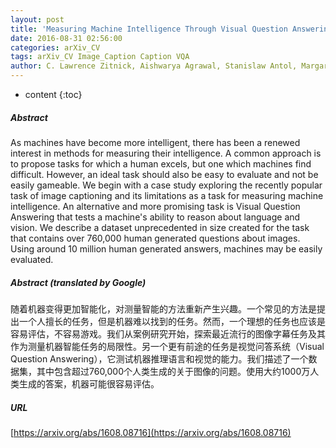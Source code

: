 ```yaml
---
layout: post
title: 'Measuring Machine Intelligence Through Visual Question Answering'
date: 2016-08-31 02:56:00
categories: arXiv_CV
tags: arXiv_CV Image_Caption Caption VQA
author: C. Lawrence Zitnick, Aishwarya Agrawal, Stanislaw Antol, Margaret Mitchell, Dhruv Batra, Devi Parikh
---
```


* content
{:toc}

##### Abstract
As machines have become more intelligent, there has been a renewed interest in methods for measuring their intelligence. A common approach is to propose tasks for which a human excels, but one which machines find difficult. However, an ideal task should also be easy to evaluate and not be easily gameable. We begin with a case study exploring the recently popular task of image captioning and its limitations as a task for measuring machine intelligence. An alternative and more promising task is Visual Question Answering that tests a machine's ability to reason about language and vision. We describe a dataset unprecedented in size created for the task that contains over 760,000 human generated questions about images. Using around 10 million human generated answers, machines may be easily evaluated.

##### Abstract (translated by Google)
随着机器变得更加智能化，对测量智能的方法重新产生兴趣。一个常见的方法是提出一个人擅长的任务，但是机器难以找到的任务。然而，一个理想的任务也应该是容易评估，不容易游戏。我们从案例研究开始，探索最近流行的图像字幕任务及其作为测量机器智能任务的局限性。另一个更有前途的任务是视觉问答系统（Visual Question Answering），它测试机器推理语言和视觉的能力。我们描述了一个数据集，其中包含超过760,000个人类生成的关于图像的问题。使用大约1000万人类生成的答案，机器可能很容易评估。

##### URL
[https://arxiv.org/abs/1608.08716](https://arxiv.org/abs/1608.08716)

